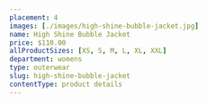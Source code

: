 ```yaml
---
placement: 4
images: [./images/high-shine-bubble-jacket.jpg]
name: High Shine Bubble Jacket
price: $110.00
allProductSizes: [XS, S, M, L, XL, XXL]
department: womens
type: outerwear
slug: high-shine-bubble-jacket
contentType: product details
---
```

